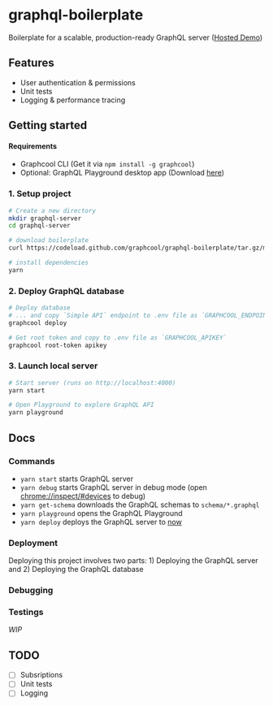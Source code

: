 # graphql-boilerplate

Boilerplate for a scalable, production-ready GraphQL server ([Hosted Demo](https://graphql-bp.now.sh/))

## Features

* User authentication & permissions
* Unit tests
* Logging & performance tracing

## Getting started

#### Requirements

* Graphcool CLI (Get it via `npm install -g graphcool`)
* Optional: GraphQL Playground desktop app (Download [here](https://github.com/graphcool/graphql-playground/releases))

### 1. Setup project

```sh
# Create a new directory
mkdir graphql-server
cd graphql-server

# download boilerplate
curl https://codeload.github.com/graphcool/graphql-boilerplate/tar.gz/master | tar -xz --strip=1 graphql-boilerplate-master

# install dependencies
yarn
```

### 2. Deploy GraphQL database

```sh
# Deploy database
# ... and copy `Simple API` endpoint to .env file as `GRAPHCOOL_ENDPOINT`
graphcool deploy

# Get root token and copy to .env file as `GRAPHCOOL_APIKEY`
graphcool root-token apikey
```

### 3. Launch local server

```sh
# Start server (runs on http://localhost:4000)
yarn start

# Open Playground to explore GraphQL API
yarn playground
```

## Docs

### Commands

* `yarn start` starts GraphQL server
* `yarn debug` starts GraphQL server in debug mode (open [chrome://inspect/#devices](chrome://inspect/#devices) to debug)
* `yarn get-schema` downloads the GraphQL schemas to `schema/*.graphql`
* `yarn playground` opens the GraphQL Playground
* `yarn deploy` deploys the GraphQL server to [now](https://zeit.co/now)

### Deployment

Deploying this project involves two parts: 1) Deploying the GraphQL server and 2) Deploying the GraphQL database

### Debugging

### Testings

*WIP*

## TODO

* [ ] Subsriptions
* [ ] Unit tests
* [ ] Logging
